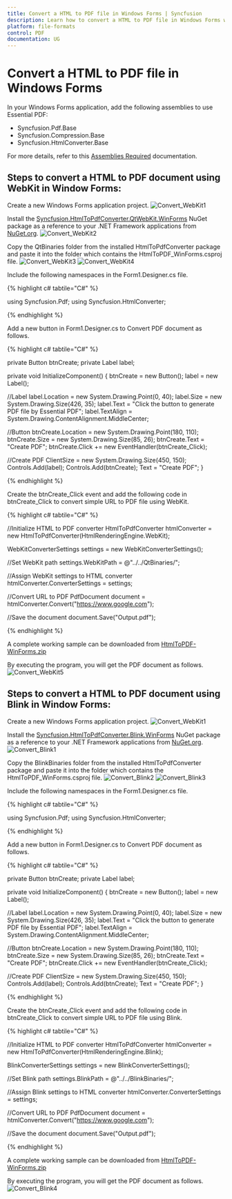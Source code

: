 ```yaml
---
title: Convert a HTML to PDF file in Windows Forms | Syncfusion
description: Learn how to convert a HTML to PDF file in Windows Forms with easy steps using Syncfusion .NET PDF library.
platform: file-formats
control: PDF
documentation: UG
--- 
```


# Convert a HTML to PDF file in Windows Forms

 In your Windows Forms application, add the following assemblies to use Essential PDF:  

* Syncfusion.Pdf.Base
* Syncfusion.Compression.Base
* Syncfusion.HtmlConverter.Base

For more details, refer to this [Assemblies Required](/File-Formats/PDF/Assemblies-Required) documentation.

## Steps to convert a HTML to PDF document using WebKit in Window Forms:

Create a new Windows Forms application project.
![Convert_WebKit1](WF_images/Convert_WebKit1.png)

Install the [Syncfusion.HtmlToPdfConverter.QtWebKit.WinForms](https://www.nuget.org/packages/Syncfusion.HtmlToPdfConverter.QtWebKit.Winforms/) NuGet package as a reference to your  .NET Framework applications from [NuGet.org](https://www.nuget.org/).
![Convert_WebKit2](WF_images/Convert_WebKit2.png)

Copy the QtBinaries folder from the installed HtmlToPdfConverter package and paste it into the folder which contains the HtmlToPDF_WinForms.csproj file.
![Convert_WebKit3](WF_images/Convert_WebKit3.png)
![Convert_WebKit4](WF_images/Convert_WebKit4.png)

Include the following namespaces in the Form1.Designer.cs file.

{% highlight c# tabtile="C#" %}

using Syncfusion.Pdf;
using Syncfusion.HtmlConverter;

{% endhighlight %}

Add a new button in Form1.Designer.cs to Convert PDF document as follows.

{% highlight c# tabtile="C#" %}

private Button btnCreate;
private Label label;
  
private void InitializeComponent()
{
  btnCreate = new Button();
  label = new Label();
  
  //Label
  label.Location = new System.Drawing.Point(0, 40);
  label.Size = new System.Drawing.Size(426, 35);
  label.Text = "Click the button to generate PDF file by Essential PDF";
  label.TextAlign = System.Drawing.ContentAlignment.MiddleCenter;
  
  //Button
  btnCreate.Location = new System.Drawing.Point(180, 110);
  btnCreate.Size = new System.Drawing.Size(85, 26);
  btnCreate.Text = "Create PDF";
  btnCreate.Click += new EventHandler(btnCreate_Click); 
                               
  //Create PDF
  ClientSize = new System.Drawing.Size(450, 150);
  Controls.Add(label);
  Controls.Add(btnCreate);
  Text = "Create PDF";
}

{% endhighlight %}

Create the btnCreate_Click event and add the following code in btnCreate_Click to convert simple URL to PDF file using WebKit.

{% highlight c# tabtile="C#" %}
 
//Initialize HTML to PDF converter 
HtmlToPdfConverter htmlConverter = new HtmlToPdfConverter(HtmlRenderingEngine.WebKit);

WebKitConverterSettings settings = new WebKitConverterSettings();

//Set WebKit path
settings.WebKitPath = @"../../QtBinaries/";

//Assign WebKit settings to HTML converter
htmlConverter.ConverterSettings = settings;

//Convert URL to PDF
PdfDocument document = htmlConverter.Convert("https://www.google.com");

//Save the document
document.Save("Output.pdf");

{% endhighlight %}

A complete working sample can be downloaded from [HtmlToPDF-WinForms.zip](https://www.syncfusion.com/downloads/support/directtrac/general/ze/HtmlToPDF_WinForms319058844)

By executing the program, you will get the PDF document as follows.
![Convert_WebKit5](WF_images/Convert_WebKit5.png)

## Steps to convert a HTML to PDF document using Blink in Window Forms:

Create a new Windows Forms application project.
![Convert_WebKit1](WF_images/Convert_WebKit1.png)

Install the [Syncfusion.HtmlToPdfConverter.Blink.WinForms](https://www.nuget.org/packages/Syncfusion.HtmlToPdfConverter.Blink.Winforms/) NuGet package as a reference to your  .NET Framework applications from [NuGet.org](https://www.nuget.org/).
![Convert_Blink1](WF_images/Convert_Blink1.png)

Copy the BlinkBinaries folder from the installed HtmlToPdfConverter package and paste it into the folder which contains the HtmlToPDF_WinForms.csproj file.
![Convert_Blink2](WF_images/Convert_Blink2.png)
![Convert_Blink3](WF_images/Convert_Blink3.png)

Include the following namespaces in the Form1.Designer.cs file.

{% highlight c# tabtile="C#" %}

using Syncfusion.Pdf;
using Syncfusion.HtmlConverter;

{% endhighlight %}

Add a new button in Form1.Designer.cs to Convert PDF document as follows.

{% highlight c# tabtile="C#" %}

private Button btnCreate;
private Label label;
  
private void InitializeComponent()
{
  btnCreate = new Button();
  label = new Label();
  
  //Label
  label.Location = new System.Drawing.Point(0, 40);
  label.Size = new System.Drawing.Size(426, 35);
  label.Text = "Click the button to generate PDF file by Essential PDF";
  label.TextAlign = System.Drawing.ContentAlignment.MiddleCenter;
  
  //Button
  btnCreate.Location = new System.Drawing.Point(180, 110);
  btnCreate.Size = new System.Drawing.Size(85, 26);
  btnCreate.Text = "Create PDF";
  btnCreate.Click += new EventHandler(btnCreate_Click); 
                               
  //Create PDF
  ClientSize = new System.Drawing.Size(450, 150);
  Controls.Add(label);
  Controls.Add(btnCreate);
  Text = "Create PDF";
}

{% endhighlight %}

Create the btnCreate_Click event and add the following code in btnCreate_Click to convert simple URL to PDF file using Blink.

{% highlight c# tabtile="C#" %}
 
//Initialize HTML to PDF converter 
HtmlToPdfConverter htmlConverter = new HtmlToPdfConverter(HtmlRenderingEngine.Blink);

BlinkConverterSettings settings = new BlinkConverterSettings();

//Set Blink path
settings.BlinkPath = @"../../BlinkBinaries/";

//Assign Blink settings to HTML converter
htmlConverter.ConverterSettings = settings;

//Convert URL to PDF
PdfDocument document = htmlConverter.Convert("https://www.google.com");

//Save the document
document.Save("Output.pdf");

{% endhighlight %}

A complete working sample can be downloaded from [HtmlToPDF-WinForms.zip](https://www.syncfusion.com/downloads/support/directtrac/general/ze/HtmlToPDF_WinForms1802160002)

By executing the program, you will get the PDF document as follows.
![Convert_Blink4](WF_images/Convert_Blink4.png)
